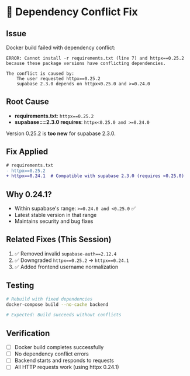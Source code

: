 # 🔧 Dependency Conflict Fix

## Issue
Docker build failed with dependency conflict:

```
ERROR: Cannot install -r requirements.txt (line 7) and httpx==0.25.2 
because these package versions have conflicting dependencies.

The conflict is caused by:
    The user requested httpx==0.25.2  
    supabase 2.3.0 depends on httpx<0.25.0 and >=0.24.0
```

## Root Cause
- **requirements.txt**: `httpx==0.25.2`
- **supabase==2.3.0 requires**: `httpx<0.25.0 and >=0.24.0`

Version 0.25.2 is **too new** for supabase 2.3.0.

## Fix Applied
```diff
# requirements.txt
- httpx==0.25.2
+ httpx==0.24.1  # Compatible with supabase 2.3.0 (requires <0.25.0)
```

## Why 0.24.1?
- Within supabase's range: `>=0.24.0 and <0.25.0` ✅
- Latest stable version in that range
- Maintains security and bug fixes

## Related Fixes (This Session)
1. ✅ Removed invalid `supabase-auth==2.12.4`
2. ✅ Downgraded `httpx==0.25.2` → `httpx==0.24.1`
3. ✅ Added frontend username normalization

## Testing
```bash
# Rebuild with fixed dependencies
docker-compose build --no-cache backend

# Expected: Build succeeds without conflicts
```

## Verification
- [ ] Docker build completes successfully
- [ ] No dependency conflict errors
- [ ] Backend starts and responds to requests
- [ ] All HTTP requests work (using httpx 0.24.1)

